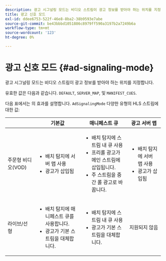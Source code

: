 ```yaml
---
description: 광고 시그널링 모드는 비디오 스트림이 광고 정보를 받아야 하는 위치를 지정합니다.
title: 광고 신호 모드
exl-id: ddee6753-522f-46e8-8ba2-38b9593e7abe
source-git-commit: be43bbbd1051886c8979ff590a3197b2a7249b6a
workflow-type: tm+mt
source-wordcount: '123'
ht-degree: 0%

---
```


# 광고 신호 모드 {#ad-signaling-mode}

광고 시그널링 모드는 비디오 스트림이 광고 정보를 받아야 하는 위치를 지정합니다.

유효한 값은 다음과 같습니다. `DEFAULT`, `SERVER_MAP`, 및 `MANIFEST_CUES`.

다음 표에서는 의 효과를 설명합니다. `AdSignalingMode` 다양한 유형의 HLS 스트림에 대한 값:

<table frame="all" colsep="1" rowsep="1" id="table_AdSignalingMode"> 
 <thead> 
  <tr rowsep="1"> 
   <th colname="1" class="entry"> </th> 
   <th colname="2" class="entry"> <b>기본값 </b></th> 
   <th colname="3" class="entry"><b> 매니페스트 큐</b> </th> 
   <th colname="4" class="entry"> <b>광고 서버 맵 </b></th> 
  </tr> 
 </thead>
 <tbody> 
  <tr rowsep="1"> 
   <td colname="1"> 주문형 비디오(VOD) </td> 
   <td colname="2"> 
    <ul id="ul_E79DA79107364D0D8B46A1859CA75B5C"> 
     <li id="li_B259ED87743F463095071F58DC840E39"> 배치 탐지에 서버 맵 사용 </li> 
     <li id="li_8957E4151466467BA6C954E5010E34EA"> 광고가 삽입됨 </li> 
    </ul> </td> 
   <td colname="3"> 
    <ul id="ul_D462C76717D94DE09915BDF6E9B3FB68"> 
     <li id="li_FB46108F4AD9457D99D2618ABEF7DBD1"> 배치 탐지에 스트림 내 큐 사용 </li> 
     <li id="li_C3F7FBB98F524CEF97D17318C292E9EA"> 프리롤 광고가 메인 스트림에 삽입됩니다. </li> 
     <li id="li_A56E1545F84840DFA6D065DA60E98C31"> 주 스트림을 중간 롤 광고로 바꿉니다. </li> 
    </ul> </td> 
   <td colname="4"> 
    <ul id="ul_F10192B1B6F745CBB0D4C1A6D52A57B4"> 
     <li id="li_2ADACF71FA5F4A08A00A3399F5593420"> 배치 탐지에 서버 맵 사용 </li> 
     <li id="li_1201085B9C554A4BBD471E7EB2E363AC"> 광고가 삽입됨 </li> 
    </ul> </td> 
  </tr> 
  <tr rowsep="0"> 
   <td colname="1"> 라이브/선형 </td> 
   <td colname="2"> 
    <ul id="ul_82AAC9EE056F49E999F809536A96C2F8"> 
     <li id="li_73BAD2BAA95F4592808B77F8DA436237"> 배치 탐지에 매니페스트 큐를 사용합니다. </li> 
     <li id="li_A97B6F61078D4149A984B2412021E103"> 광고가 기본 스트림을 대체합니다. </li> 
    </ul> </td> 
   <td colname="3"> 
    <ul id="ul_CAED2D4F46334D76AE025482881BF843"> 
     <li id="li_A8023845A037482DBFDEF7EF247FECFD"> 배치 탐지에 스트림 내 큐 사용 </li> 
     <li id="li_62A3CDAD249344EB89043B2AE0F4D7FF"> 광고가 기본 스트림을 대체합니다. </li> 
    </ul> </td> 
   <td colname="4"> 지원되지 않음 </td> 
  </tr> 
 </tbody> 
</table>
